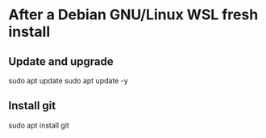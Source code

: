 # After a Debian GNU/Linux WSL fresh install
## Update and upgrade
sudo apt update
sudo apt update -y
## Install git
sudo apt install git

